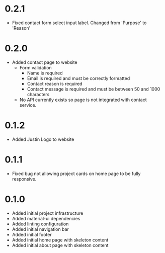 # 0.2.1
- Fixed contact form select input label. Changed from 'Purpose' to 'Reason'
# 0.2.0
- Added contact page to website
  - Form validation
    - Name is required
    - Email is required and must be correctly formatted
    - Contact reason is required
    - Contact message is required and must be between 50 and 1000 characters
  - No API currently exists so page is not integrated with contact service.
# 0.1.2
- Added Justin Logo to website
# 0.1.1
- Fixed bug not allowing project cards on home page to be fully responsive.
# 0.1.0
- Added initial project infrastructure
- Added material-ui dependencies
- Added linting configuration
- Added initial navigation bar
- Added initial footer
- Added initial home page with skeleton content
- Added initial about page with skeleton content